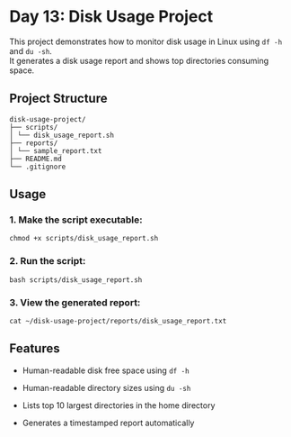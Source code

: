 # Day 13: Disk Usage Project

This project demonstrates how to monitor disk usage in Linux using `df -h` and `du -sh`.  
It generates a disk usage report and shows top directories consuming space.

## Project Structure
```
disk-usage-project/
├── scripts/
│ └── disk_usage_report.sh
├── reports/
│ └── sample_report.txt
├── README.md
└── .gitignore
```
## Usage

### 1. Make the script executable:

```
chmod +x scripts/disk_usage_report.sh
```
### 2. Run the script:

```
bash scripts/disk_usage_report.sh
```
### 3. View the generated report:
```
cat ~/disk-usage-project/reports/disk_usage_report.txt
```
## Features
* Human-readable disk free space using `df -h`

* Human-readable directory sizes using `du -sh`

* Lists top 10 largest directories in the home directory

* Generates a timestamped report automatically
